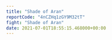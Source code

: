 ```yaml
---
title: "Shade of Aran"
reportCode: "4nCZHq1zGY9M32tT"
fight: "Shade of Aran"
date: 2021-07-01T18:55:15.468000+00:00
---
```

